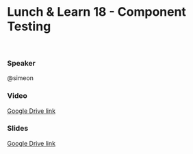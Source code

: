 # Lunch & Learn 18 - Component Testing
​
### Speaker
@simeon
​
### Video
[Google Drive link](https://drive.google.com/open?id=1wtCpMVhsxrGLhNnVJLAvVxku1ZAQ16p6)
​
### Slides
[Google Drive link](https://drive.google.com/open?id=1BxYvaz8GLNc1FUXQnzqRGwzqViie-XyI)